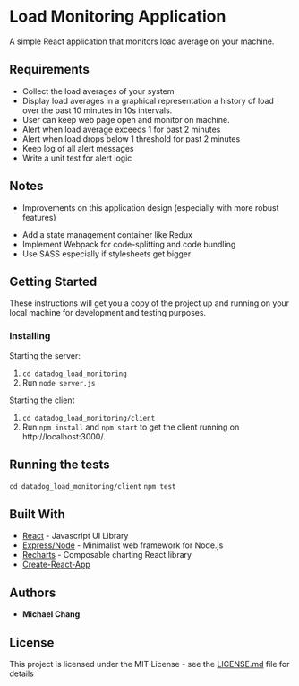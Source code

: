 # Load Monitoring Application

A simple React application that monitors load average on your machine.

## Requirements
* Collect the load averages of your system
* Display load averages in a graphical representation a history of load over the past 10 minutes in 10s intervals.
* User can keep web page open and monitor on machine.
* Alert when load average exceeds 1 for past 2 minutes
* Alert when load drops below 1 threshold for past 2 minutes
* Keep log of all alert messages
* Write a unit test for alert logic

## Notes
- Improvements on this application design (especially with more robust features)
* Add a state management container like Redux
* Implement Webpack for code-splitting and code bundling
* Use SASS especially if stylesheets get bigger

## Getting Started

These instructions will get you a copy of the project up and running on your local machine for development and testing purposes.

### Installing

Starting the server:
1) `cd datadog_load_monitoring`
2) Run `node server.js`

Starting the client
1) `cd datadog_load_monitoring/client`
2) Run `npm install` and `npm start` to get the client running on http://localhost:3000/.

## Running the tests

`cd datadog_load_monitoring/client`
`npm test`

## Built With

* [React](https://reactjs.org/) - Javascript UI Library
* [Express/Node](https://expressjs.com/) - Minimalist web framework for Node.js
* [Recharts](http://recharts.org/en-US/) - Composable charting React library
* [Create-React-App](https://github.com/facebook/create-react-app)

## Authors

* **Michael Chang**

## License

This project is licensed under the MIT License - see the [LICENSE.md](LICENSE.md) file for details
